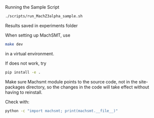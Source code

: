 Running the Sample Script

```bash
./scripts/run_MachZ3alpha_sample.sh

```

Results saved in experiments folder

When setting up MachSMT, use 

```bash
make dev
```

in a virtual environment. 

If does not work, try

```bash
pip install -e .
```

Make sure Machsmt module points to the source code, not in the site-packages directory, so the changes in the code  will take effect without having to reinstall.

Check with:

```bash
python -c "import machsmt; print(machsmt.__file__)"
```